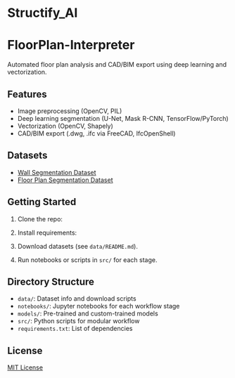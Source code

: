 # Structify_AI
# FloorPlan-Interpreter

Automated floor plan analysis and CAD/BIM export using deep learning and vectorization.

## Features

- Image preprocessing (OpenCV, PIL)
- Deep learning segmentation (U-Net, Mask R-CNN, TensorFlow/PyTorch)
- Vectorization (OpenCV, Shapely)
- CAD/BIM export (.dwg, .ifc via FreeCAD, IfcOpenShell)

## Datasets

- [Wall Segmentation Dataset](https://app.roboflow.com/kanishk-wfmyz/wall_dataset_05-09-24-lmfa4)
- [Floor Plan Segmentation Dataset](https://app.roboflow.com/kanishk-wfmyz/floor_plan_segmentation_final-dij0o)

## Getting Started

1. Clone the repo:

2. Install requirements:

3. Download datasets (see `data/README.md`).

4. Run notebooks or scripts in `src/` for each stage.

## Directory Structure

- `data/`: Dataset info and download scripts
- `notebooks/`: Jupyter notebooks for each workflow stage
- `models/`: Pre-trained and custom-trained models
- `src/`: Python scripts for modular workflow
- `requirements.txt`: List of dependencies

## License

[MIT License](LICENSE)

